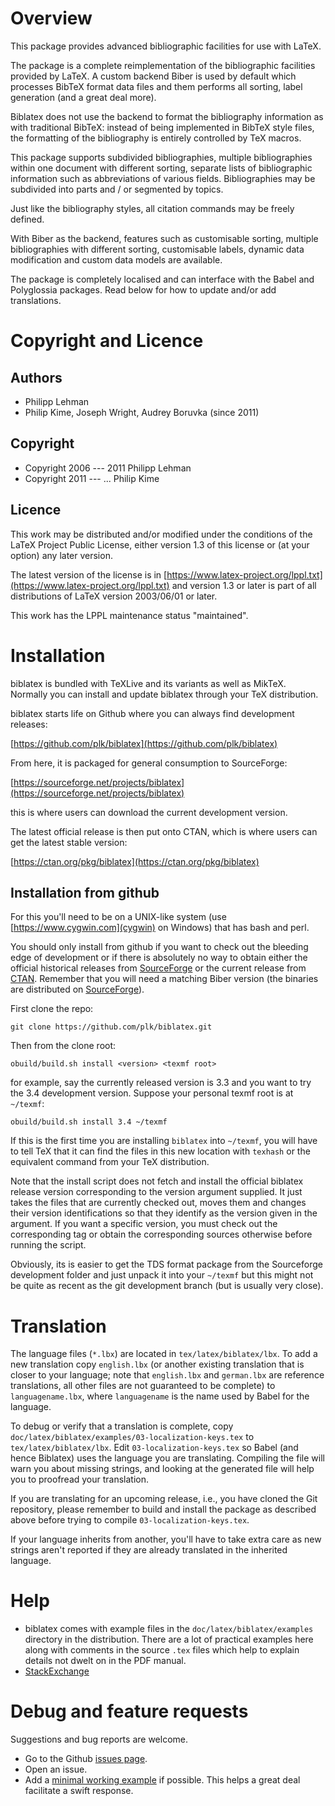 # Overview

This package provides advanced bibliographic facilities for use with LaTeX.

The package is a complete reimplementation of the bibliographic facilities
provided by LaTeX. A custom backend Biber is used by default which
processes BibTeX format data files and them performs all sorting, label
generation (and a great deal more).

Biblatex does not use the backend to
format the bibliography information as with traditional BibTeX: instead of
being implemented in BibTeX style files, the formatting of the bibliography
is entirely controlled by TeX macros.

This package supports subdivided
bibliographies, multiple bibliographies within one document with different
sorting, separate lists of bibliographic information such as abbreviations
of various fields.
Bibliographies may be subdivided into parts and / or
segmented by topics.

Just like the bibliography styles, all citation
commands may be freely defined.

With Biber as the backend, features such
as customisable sorting, multiple bibliographies with different sorting,
customisable labels, dynamic data modification and custom data models are
available.

The package is completely localised and can interface with
the Babel and Polyglossia packages. Read below for how to
update and/or add translations.

# Copyright and Licence

## Authors
- Philipp Lehman
- Philip Kime, Joseph Wright, Audrey Boruvka (since 2011)

## Copyright
- Copyright 2006 --- 2011 Philipp Lehman
- Copyright 2011 --- ... Philip Kime

## Licence
This work may be distributed and/or modified under the conditions of the LaTeX Project Public License, either version 1.3 of this license or (at your option) any later version.

The latest version of the license is in [https://www.latex-project.org/lppl.txt](https://www.latex-project.org/lppl.txt) and version 1.3 or later is part of all distributions of LaTeX version 2003/06/01 or later.

This work has the LPPL maintenance status "maintained".

# Installation

biblatex is bundled with TeXLive and its variants as well as MikTeX.
Normally you can install and update biblatex through your TeX distribution.

biblatex starts life on Github where you can always find development
releases:

[https://github.com/plk/biblatex](https://github.com/plk/biblatex)

From here, it is packaged for general consumption to SourceForge:

[https://sourceforge.net/projects/biblatex](https://sourceforge.net/projects/biblatex)

this is where users can download the current development version.

The latest official release is then put onto CTAN, which is where users can
get the latest stable version:

[https://ctan.org/pkg/biblatex](https://ctan.org/pkg/biblatex)

## Installation from github

For this you'll need to be on a UNIX-like system (use
[https://www.cygwin.com](cygwin) on Windows) that has bash and perl.

You should only install from github if you want to check out the bleeding edge
of development or if there is absolutely no way to obtain either the official
historical releases from
[SourceForge](https://sourceforge.net/projects/biblatex/files/) 
or the current release from [CTAN](https://www.ctan.org/pkg/biblatex).
Remember that you will need a matching Biber version (the binaries are
distributed on [SourceForge](https://sourceforge.net/projects/biblatex-biber/files/biblatex-biber/)).

First clone the repo:
```
git clone https://github.com/plk/biblatex.git
```
Then from the clone root:
```
obuild/build.sh install <version> <texmf root>
```
for example, say the currently released version is 3.3 and you want to try
the 3.4 development version. Suppose your personal texmf root is at
`~/texmf`:
```
obuild/build.sh install 3.4 ~/texmf
```
If this is the first time you are installing `biblatex` into `~/texmf`, you will have
to tell TeX that it can find the files in this new location with `texhash`
or the equivalent command from your TeX distribution.

Note that the install script does not fetch and install the official biblatex
release version corresponding to the version argument supplied. It just takes
the files that are currently checked out, moves them and changes their version
identifications so that they identify as the version given in the argument.
If you want a specific version, you must check out the corresponding tag or
obtain the corresponding sources otherwise before running the script.

Obviously, its is easier to get the TDS format package from the Sourceforge
development folder and just unpack it into your `~/texmf` but this might
not be quite as recent as the git development branch (but is usually very
close).

# Translation

The language files (`*.lbx`) are located in `tex/latex/biblatex/lbx`. To add
a new translation copy `english.lbx` (or another existing translation that is
closer to your language; note that `english.lbx` and `german.lbx` are
reference translations, all other files are not guaranteed to be complete)
to `languagename.lbx`, where `languagename` is the name used by Babel
for the language.

To debug or verify that a translation is complete, copy
`doc/latex/biblatex/examples/03-localization-keys.tex` to
`tex/latex/biblatex/lbx`. Edit `03-localization-keys.tex` so Babel (and hence
Biblatex) uses the language you are translating. Compiling the file will
warn you about missing strings, and looking at the generated file will
help you to proofread your translation.

If you are translating for an upcoming release, i.e., you have cloned the
Git repository, please remember to build and install the package as described
above before trying to compile `03-localization-keys.tex`.

If your language inherits from another, you'll have to take extra care as
new strings aren't reported if they are already translated in the inherited
language.

# Help

- biblatex comes with example files in the `doc/latex/biblatex/examples`
  directory in the distribution. There are a lot of practical examples here
  along with comments in the source `.tex` files which help to explain
  details not dwelt on in the PDF manual.
- [StackExchange](https://tex.stackexchange.com/questions/tagged/biblatex)

# Debug and feature requests

Suggestions and bug reports are welcome.

- Go to the Github [issues page](https://github.com/plk/biblatex/issues).
- Open an issue.
- Add a [minimal working example](http://www.tex.ac.uk/cgi-bin/texfaq2html?label=minxampl) if
  possible. This helps a great deal facilitate a swift response.
